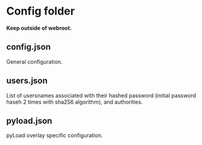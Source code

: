 # Config folder

**Keep outside of webroot.**

## config.json

General configuration.

## users.json

List of usersnames associated with their hashed password (initial password haseh 2 times with sha256 algorithm), and authorities.

## pyload.json

pyLoad overlay specific configuration.
